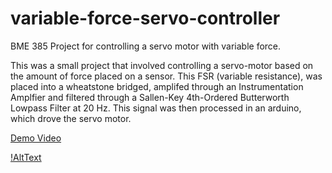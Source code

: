 # variable-force-servo-controller
BME 385 Project for controlling a servo motor with variable force.

This was a small project that involved controlling a servo-motor based on the amount of force placed on a sensor. This FSR (variable resistance), was placed into a wheatstone bridged, amplifed through an Instrumentation Amplfier and filtered through a Sallen-Key 4th-Ordered Butterworth Lowpass Filter at 20 Hz.  This signal was then processed in an arduino, which drove the servo motor. 

[Demo Video](https://youtube.com/shorts/XVDohUQwqBM)

[!AltText](https://github.com/awkyu/variable-force-servo-controller/blob/main/IMG_8414.jpg)
